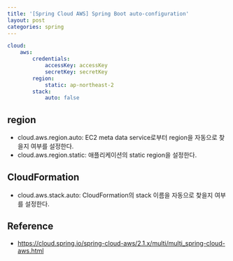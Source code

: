 ```yaml
---
title: '[Spring Cloud AWS] Spring Boot auto-configuration'
layout: post
categories: spring
---
```


```yaml
cloud:
    aws:
        credentials:
            accessKey: accessKey
            secretKey: secretKey
        region:
            static: ap-northeast-2
        stack:
            auto: false
```

## region
- cloud.aws.region.auto: EC2 meta data service로부터 region을 자동으로 찾을지 여부를 설정한다.
- cloud.aws.region.static: 애플리케이션의 static region을 설정한다.

## CloudFormation
- cloud.aws.stack.auto: CloudFormation의 stack 이름을 자동으로 찾을지 여부를 설정한다.  

## Reference
- <https://cloud.spring.io/spring-cloud-aws/2.1.x/multi/multi_spring-cloud-aws.html>